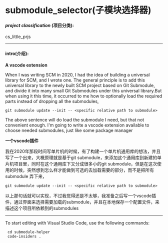 # submodule_selector(子模块选择器)

#### ***project classification* (项目分类):** 

cs_little_prjs

----

#### **intro(介绍):**

**A vscode extension**

When I was writing SCM in 2020, I had the idea of building a universal library for SCM, and I wrote one. The general principle is to add this universal library to the newly built SCM project based on Git Submodule, and divide it into many small Git Submodules under this universal library.But when using it this time, it occurred to me how to optionally load the required parts instead of dropping all the submodules,

`git submodule update --init -- <specific relative path to submodule>`

The above sentence will do load the submodule I need, but that not convenient enough. I'm going to write a vscode extension available to choose needed submodules, just like some package manager

**一个vscode插件**

我在2020年那段时间写单片机的时候，有了构建一个单片机通用库的想法，并且写了一个出来，大概原理就是基于git submodule，来添加这个通用库到新建的单片机项目里，同时在这个通用库下又分成很多小的git submodule，但是在这次使用的时候，突然想到怎么样才能做到可选的去加载需要的部分，而不是把所有submodule 弄下来，

`git submodule update --init -- <specific relative path to submodule>`

以上那句话就可以实现，不过我觉得还是不太够，我准备之后写一个vscode插件，通过界面来选择需要加载的submodule，并且在本地保存一个配置文件，来描述这个项目所依赖到的submodules

----

To start editing with Visual Studio Code, use the following commands:

     cd submodule-helper
     code-insiders .